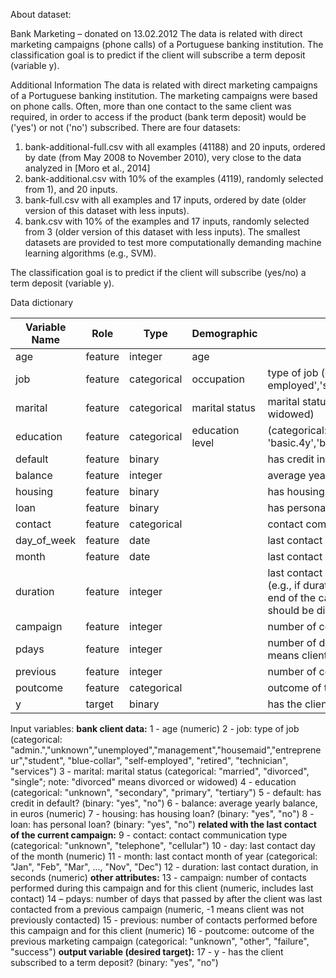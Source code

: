 About dataset:

Bank Marketing – donated on 13.02.2012
The data is related with direct marketing campaigns (phone calls) of a Portuguese banking institution. The classification goal is to predict if the client will subscribe a term deposit (variable y).

Additional Information
The data is related with direct marketing campaigns of a Portuguese banking institution. The marketing campaigns were based on phone calls. Often, more than one contact to the same client was required, in order to access if the product (bank term deposit) would be ('yes') or not ('no') subscribed. 
There are four datasets: 
1) bank-additional-full.csv with all examples (41188) and 20 inputs, ordered by date (from May 2008 to November 2010), very close to the data analyzed in [Moro et al., 2014] 
2) bank-additional.csv with 10% of the examples (4119), randomly selected from 1), and 20 inputs. 
3) bank-full.csv with all examples and 17 inputs, ordered by date (older version of this dataset with less inputs). 
4) bank.csv with 10% of the examples and 17 inputs, randomly selected from 3 (older version of this dataset with less inputs). The smallest datasets are provided to test more computationally demanding machine learning algorithms (e.g., SVM). 

The classification goal is to predict if the client will subscribe (yes/no) a term deposit (variable y).

Data dictionary

  | Variable Name | Role    | Type        | Demographic     | Description | Units | Missing values |
  |---------------|---------|-------------|-----------------|-------------|-------|----------------|
  | age           | feature | integer     | age             |             |       | no             |
  | job           | feature | categorical | occupation      | type of job (categorical: 'admin.','blue-collar','entrepreneur','housemaid','management','retired','self-employed','services','student','technician','unemployed','unknown') |       | no             |
  | marital       | feature | categorical | marital status  | marital status (categorical: 'divorced','married','single','unknown'; note: 'divorced' means divorced or widowed) |     | no |
  | education     | feature | categorical | education level | (categorical: 'basic.4y','basic.6y','basic.9y','high.school','illiterate','professional.course','university.degree','unknown') |    | no |	
  | default       | feature | binary      |                 | has credit in default? |      | no |      
  | balance       | feature | integer     |                 | average yearly balance |      | no |
  | housing       | feature | binary      |                 | has housing loan?      |      | no |
  | loan          | feature | binary      |                 | has personal loan?     |      | no |
  | contact       | feature | categorical |                 | contact communication type (categorical: 'cellular', 'telephone') |     | yes |
  | day_of_week   | feature | date        |                 | last contact day of the week |     | no |
  | month         | feature | date        |                 | last contact month of year (categorical: 'Jan', 'Feb', 'Mar', ..., 'Nov', 'Dec') |   | no |
  | duration      | feature | integer     |                 | last contact duration, in seconds (numeric). Important note: this attribute highly affects the output target (e.g., if duration=0 then y='no'). Yet, the duration is not known before a call is performed. Also, after the end of the call y is obviously known. Thus, this input should only be included for benchmark purposes and should be discarded if the intention is to have a realistic predictive model. |    | no |
  | campaign      | feature | integer     |                 | number of contacts performed during this campaign and for this client (numeric, includes last contact) |    | no |
  | pdays         | feature | integer     |                 | number of days that passed by after the client was last contacted from a previous campaign (numeric; -1 means client was not previously contacted) |   | no |
  | previous      | feature | integer     |                 | number of contacts performed before this campaign and for this client |   | no |
  | poutcome      | feature | categorical |                 | outcome of the previous marketing campaign (categorical: 'failure', 'nonexistent', 'success') |    | yes |
  | y             | target  | binary      |                 | has the client subscribed to a term deposit? |    | no |

Input variables: 
**bank client data:** 
1 - age (numeric) 
2 - job: type of job (categorical: "admin.","unknown","unemployed","management","housemaid","entrepreneur","student", "blue-collar", "self-employed", "retired", "technician", "services") 
3 - marital: marital status (categorical: "married", "divorced", "single"; note: "divorced" means divorced or widowed) 4 - education (categorical: "unknown", "secondary", "primary", "tertiary") 
5 - default: has credit in default? (binary: "yes", "no") 
6 - balance: average yearly balance, in euros (numeric) 
7 - housing: has housing loan? (binary: "yes", "no") 
8 - loan: has personal loan? (binary: "yes", "no") 
**related with the last contact of the current campaign:** 
9 - contact: contact communication type (categorical: "unknown", "telephone", "cellular") 
10 - day: last contact day of the month (numeric) 
11 - month: last contact month of year (categorical: "Jan", "Feb", "Mar", ..., "Nov", "Dec") 
12 - duration: last contact duration, in seconds (numeric) 
**other attributes:** 
13 - campaign: number of contacts performed during this campaign and for this client (numeric, includes last contact) 
14 – pdays: number of days that passed by after the client was last contacted from a previous campaign (numeric, -1 means client was not previously contacted) 
15 - previous: number of contacts performed before this campaign and for this client (numeric) 
16 - poutcome: outcome of the previous marketing campaign (categorical: "unknown", "other", "failure", "success") 
**output variable (desired target):** 
17 - y - has the client subscribed to a term deposit? (binary: "yes", "no")
